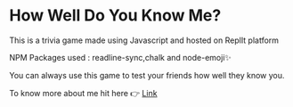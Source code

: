# How Well Do You Know Me?

This is a trivia game made using Javascript and hosted on ReplIt platform

NPM Packages used : readline-sync,chalk and node-emoji✨

You can always use this game to test your friends how well they know you.

To know more about me hit here 👉
[Link](https://replit.com/@devenforced/How-Well-Do-You-Know-Me?embed=1&output=1)
